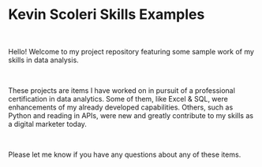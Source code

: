 <H1>Kevin Scoleri Skills Examples</H1>
<br>
<p>Hello! Welcome to my project repository featuring some sample work of my skills in data analysis.</p>
<br>
<p>These projects are items I have worked on in pursuit of a professional certification in data analytics. Some of them, like Excel & SQL, were enhancements of my already developed capabilities. Others, such as Python and reading in APIs, were new and greatly contribute to my skills as a digital marketer today. </p>
<br>
<p>Please let me know if you have any questions about any of these items.</p>